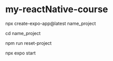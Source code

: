 # my-reactNative-course



npx create-expo-app@latest name_project

cd name_project

npm run reset-project

npx expo start
